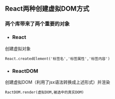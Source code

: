 ## React两种创建虚拟DOM方式

### 两个库带来了两个重要的对象

- ### React
创建虚拟对象
```
React.createdElement('标签名','标签属性','标签内容')
```
- ### ReactDOM
创建虚拟DOM（利用了jsx语法转换成上述形式）并渲染
```
RactDOM.render(虚拟DOM,被选中的真实DOM)
```